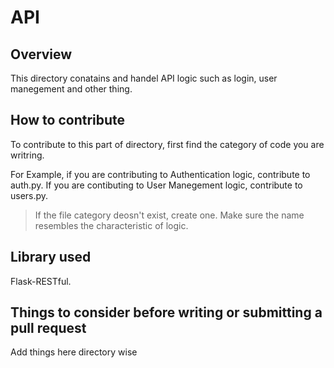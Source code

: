 # API

## Overview

This directory conatains and handel API logic such as login, user manegement and other thing.

## How to contribute

To contribute to this part of directory, first find the category of code you are writring. 

For Example, if you are contributing to Authentication logic, contribute to auth.py. If you are contibuting to User Manegement logic, contribute to users.py.

> If the file category deosn't exist, create one. Make sure the name resembles the characteristic of logic.

## Library used

Flask-RESTful.

## Things to consider before writing or submitting a pull request

Add things here directory wise